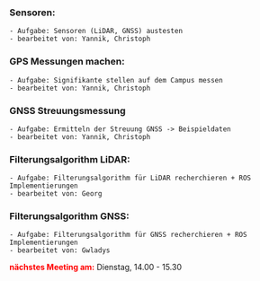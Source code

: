 ### Sensoren:
    - Aufgabe: Sensoren (LiDAR, GNSS) austesten
    - bearbeitet von: Yannik, Christoph

### GPS Messungen machen:
    - Aufgabe: Signifikante stellen auf dem Campus messen
    - bearbeitet von: Yannik, Christoph

### GNSS Streuungsmessung
    - Aufgabe: Ermitteln der Streuung GNSS -> Beispieldaten
    - bearbeitet von: Yannik, Christoph

### Filterungsalgorithm LiDAR:
    - Aufgabe: Filterungsalgorithm für LiDAR recherchieren + ROS Implementierungen
    - bearbeitet von: Georg

### Filterungsalgorithm GNSS:
    - Aufgabe: Filterungsalgorithm für GNSS recherchieren + ROS Implementierungen
    - bearbeitet von: Gwladys

<strong style="color: red;">nächstes Meeting am:</strong> Dienstag, 14.00 - 15.30